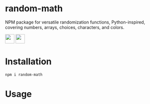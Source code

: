 # random-math
NPM package for versatile randomization functions, Python-inspired, covering numbers, arrays, choices, characters, and colors.

<code><img height="30" src="https://img.shields.io/badge/NPM-111111?style=for-the-badge&logo=npm&logoColor=#c63635"></code>
<code><img height="30" src="https://img.shields.io/badge/JavaScript-111111?style=for-the-badge&logo=javascript&logoColor=F7DF1E"></code>


# Installation

```shell
npm i random-math
```

# Usage

```js
```
<!-- const { githubCDN, unpkgCDN } = require('generate-cdn'); -->

